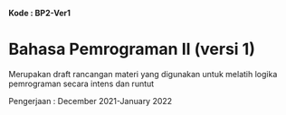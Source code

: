 **Kode : BP2-Ver1**
# Bahasa Pemrograman II (versi 1)
Merupakan draft rancangan materi yang digunakan untuk melatih logika pemrograman secara intens dan runtut

Pengerjaan : December 2021-January 2022
